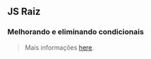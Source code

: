## JS Raiz

### Melhorando e eliminando condicionais
> Mais informações [here](https://www.youtube.com/watch?v=6EqDVhO5qzQ).
